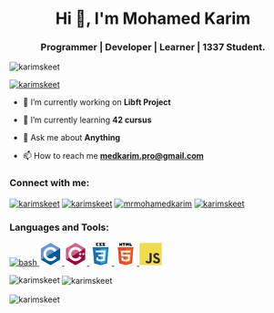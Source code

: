 <!--### Hi there, I'm Mohamed KARIM 
<img src="https://komarev.com/ghpvc/?username=karimSkeet&color=blueviolet" alt="karimSkeet">

<a style="color: #1C9CEA;" href="https://twitter.com/karimSkeet">
  <img align="left" alt="karimSkeet's Twitter" width="22px" src="https://cdn.jsdelivr.net/npm/simple-icons@v3/icons/twitter.svg" />
</a>
<a href="https://linkedin.com/in/mrmohamedkarim/">
  <img align="left" alt="karimSkeet's Linkdein" width="22px" src="https://cdn.jsdelivr.net/npm/simple-icons@v3/icons/linkedin.svg" />
</a>
<a href="https://github.com/karimSkeet">
  <img align="left" alt="karimSkeet's Github" width="22px" src="https://cdn.jsdelivr.net/npm/simple-icons@v3/icons/github.svg" />
</a>
<br>
- 👋 Hi, I’m @karimSkeet <br>
- 👀 I’m interested in Web Development <br>
- 🌱 I’m currently learning ... <br>
- 💞️ I’m looking to collaborate on ... <br>
- 📫 How to reach me ... <br>


karimSkeet/karimSkeet is a ✨ special ✨ repository because its `README.md` (this file) appears on your GitHub profile.
You can click the Preview link to take a look at your changes.
--->
<h1 align="center">Hi 👋, I'm Mohamed Karim</h1>
<h3 align="center">Programmer | Developer | Learner | 1337 Student.</h3>

<p align="left"> <img src="https://komarev.com/ghpvc/?username=karimskeet&label=Profile%20views&color=0e75b6&style=flat" alt="karimskeet" /> </p>


<p align="left"> <a href="https://twitter.com/karimskeet" target="blank"><img src="https://img.shields.io/twitter/follow/karimskeet?logo=twitter&style=for-the-badge" alt="karimskeet" /></a> </p>

- 🔭 I’m currently working on **Libft Project**

- 🌱 I’m currently learning **42 cursus**

- 💬 Ask me about **Anything**

- 📫 How to reach me **medkarim.pro@gmail.com**

<h3 align="left">Connect with me:</h3>
<p align="left">
<a href="https://codepen.io/karimskeet" target="blank"><img align="center" src="https://raw.githubusercontent.com/rahuldkjain/github-profile-readme-generator/master/src/images/icons/Social/codepen.svg" alt="karimskeet" height="30" width="40" /></a>
<a href="https://twitter.com/karimskeet" target="blank"><img align="center" src="https://raw.githubusercontent.com/rahuldkjain/github-profile-readme-generator/master/src/images/icons/Social/twitter.svg" alt="karimskeet" height="30" width="40" /></a>
<a href="https://linkedin.com/in/mrmohamedkarim" target="blank"><img align="center" src="https://raw.githubusercontent.com/rahuldkjain/github-profile-readme-generator/master/src/images/icons/Social/linked-in-alt.svg" alt="mrmohamedkarim" height="30" width="40" /></a>
<a href="https://stackoverflow.com/users/karimskeet" target="blank"><img align="center" src="https://raw.githubusercontent.com/rahuldkjain/github-profile-readme-generator/master/src/images/icons/Social/stack-overflow.svg" alt="karimskeet" height="30" width="40" /></a>
</p>

<h3 align="left">Languages and Tools:</h3>
<p align="left"> <a href="https://www.gnu.org/software/bash/" target="_blank"> <img src="https://www.vectorlogo.zone/logos/gnu_bash/gnu_bash-icon.svg" alt="bash" width="40" height="40"/> </a> <a href="https://www.cprogramming.com/" target="_blank"> <img src="https://raw.githubusercontent.com/devicons/devicon/master/icons/c/c-original.svg" alt="c" width="40" height="40"/> </a> <a href="https://www.w3schools.com/cpp/" target="_blank"> <img src="https://raw.githubusercontent.com/devicons/devicon/master/icons/cplusplus/cplusplus-original.svg" alt="cplusplus" width="40" height="40"/> </a> <a href="https://www.w3schools.com/css/" target="_blank"> <img src="https://raw.githubusercontent.com/devicons/devicon/master/icons/css3/css3-original-wordmark.svg" alt="css3" width="40" height="40"/> </a> <a href="https://www.w3.org/html/" target="_blank"> <img src="https://raw.githubusercontent.com/devicons/devicon/master/icons/html5/html5-original-wordmark.svg" alt="html5" width="40" height="40"/> </a> <a href="https://developer.mozilla.org/en-US/docs/Web/JavaScript" target="_blank"> <img src="https://raw.githubusercontent.com/devicons/devicon/master/icons/javascript/javascript-original.svg" alt="javascript" width="40" height="40"/> </a> </p>

<p><img align="left" src="https://github-readme-stats.vercel.app/api/top-langs?username=karimskeet&show_icons=true&locale=en&layout=compact" alt="karimskeet" /></p>

<p>&nbsp;<img align="center" src="https://github-readme-stats.vercel.app/api?username=karimskeet&show_icons=true&locale=en" alt="karimskeet" /></p>

<p><img align="center" src="https://github-readme-streak-stats.herokuapp.com/?user=karimskeet&" alt="karimskeet" /></p>
